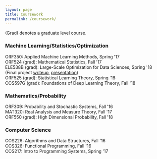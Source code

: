 ```yaml
---
layout: page
title: Coursework
permalink: /coursework/
---
```

 
(Grad) denotes a graduate level course.
### Machine Learning/Statistics/Optimization

ORF350: Applied Machine Learning Methods, Spring '17  
ORF524 (grad): Mathematical Statistics, Fall '17  
ELE538B (grad): Large-Scale Optimization for Data Sciences, Spring '18 (Final project [writeup][1], [presentation][2])  
ORF525 (grad): Statistical Learning Theory, Spring '18  
COS597G (grad): Foundations of Deep Learning Theory, Fall '18  

### Mathematics/Probability
ORF309: Probability and Stochastic Systems, Fall '16  
MAT320: Real Analysis and Measure Theory, Fall '17  
ORF550 (grad): High Dimensional Probability, Fall '18  

### Computer Science
COS226: Algorithms and Data Structures, Fall '16  
COS326: Functional Programming, Fall '16  
COS217: Intro to Programming Systems, Spring '17  


[1]: {{site.url}}/pdfs/natasha.pdf
[2]: {{site.url}}/pdfs/Natasha2pres_ch22.pdf
